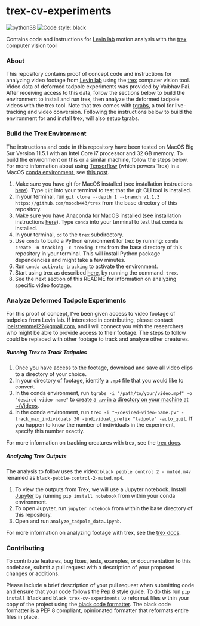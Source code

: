 # trex-cv-experiments

[![python38](https://img.shields.io/badge/python-3-orange.svg)]()
[![Code style: black](https://img.shields.io/badge/code%20style-black-000000.svg)](https://github.com/psf/black)

Contains code and instructions for [Levin lab](https://ase.tufts.edu/biology/labs/levin/) motion analysis with the [trex](https://github.com/mooch443/trex) computer vision tool

### About

This repository contains proof of concept code and instructions for analyzing video footage from [Levin lab](https://ase.tufts.edu/biology/labs/levin/) using the [trex](https://github.com/mooch443/trex) computer vision tool.  Video data of deformed tadpole experiments was provided by Vaibhav Pai.  After receiving access to this data, follow the sections below to build the environment to install and run trex, then analyze the deformed tadpole videos with the trex tool.  Note that trex comes with [tgrabs](https://trex.run/docs/parameters_tgrabs.html), a tool for live-tracking and video conversion.  Following the instructions below to build the environment for and install trex, will also setup tgrabs.

### Build the Trex Environment

The instructions and code in this repository have been tested on MacOS Big Sur Version 11.5.1 with an Intel Core i7 processor and 32 GB memory.  To build the environment on this or a similar machine, follow the steps below.  For more information about using [Tensorflow](https://github.com/tensorflow/tensorflow) (which powers Trex) in a MacOS [conda environment](https://conda.io/projects/conda/en/latest/user-guide/tasks/manage-environments.html#activating-an-environment), see [this post](https://github.com/apple/tensorflow_macos/issues/153).

1. Make sure you have git for MacOS installed (see installation instructions [here](https://github.com/git-guides/install-git)).  Type `git` into your terminal to test that the git CLI tool is installed.
2. In your terminal, run `git clone --depth 1 --branch v1.1.3 https://github.com/mooch443/trex` from the base directory of this repository.
3. Make sure you have Anaconda for MacOS installed (see installation instructions [here](https://www.anaconda.com/products/individual)).  Type `conda` into your terminal to test that conda is installed.
4. In your terminal, `cd` to the `trex` subdirectory.
5. Use `conda` to build a Python environment for trex by running: `conda create -n tracking -c trexing trex` from the base directory of this repository in your terminal.  This will install Python package dependencies and might take a few minutes.
6. Run `conda activate tracking` to activate the environment.
7. Start using trex as described [here](https://trex.run/docs/run.html), by running the command: `trex`.
8. See the next section of this README for information on analyzing specific video footage.

### Analyze Deformed Tadpole Experiments

For this proof of concept, I've been given access to video footage of tadpoles from Levin lab.  If interested in contributing, please contact joelstremmel22@gmail.com, and I will connect you with the researchers who might be able to provide access to their footage.  The steps to follow could be replaced with other footage to track and analyze other creatures.

##### Running Trex to Track Tadpoles

1. Once you have access to the footage, download and save all video clips to a directory of your choice.
2. In your directory of footage, identify a `.mp4` file that you would like to convert.
3. In the conda environment, run `tgrabs -i "/path/to/your/video.mp4" -o "desired-video-name"` to [create a `.pv` in a directory on your machine at ~/Videos](https://github.com/mooch443/trex#usage).
4. In the conda environment, run `trex -i "~/desired-video-name.pv" -track_max_individuals 30 -individual_prefix "tadpole" -auto_quit`.  If you happen to know the number of individuals in the experiment, specify this number exactly.

For more information on tracking creatures with trex, see the [trex docs](https://trex.run/docs/).

##### Analyzing Trex Outputs

The analysis to follow uses the video: `black pebble control 2 - muted.m4v` renamed as `black-pebble-control-2-muted.mp4`.

1. To view the outputs from Trex, we will use a Jupyter notebook.  Install [Jupyter](https://jupyter.org/) by running `pip install notebook` from within your conda environment.
2. To open Jupyter, run `jupyter notebook` from within the base directory of this repository.
3. Open and run `analyze_tadpole_data.ipynb`.

For more information on analyzing footage with trex, see the [trex docs](https://trex.run/docs/).

### Contributing

To contribute features, bug fixes, tests, examples, or documentation to this codebase, submit a pull request with a description of your proposed changes or additions.

Please include a brief description of your pull request when submitting code and ensure that your code follows the [Pep 8](https://www.python.org/dev/peps/pep-0008/) style guide.  To do this run `pip install black` and `black trex-cv-experiments` to reformat files within your copy of the project using the [black code formatter](https://github.com/psf/black).  The black code formatter is a PEP 8 compliant, opinionated formatter that reformats entire files in place.
